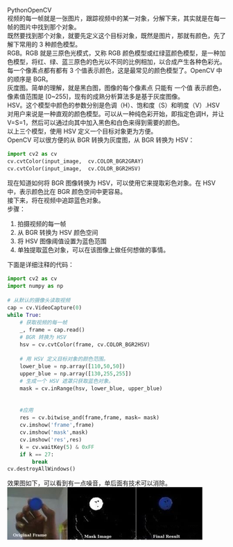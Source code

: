 PythonOpenCV<br />视频的每一帧就是一张图片，跟踪视频中的某一对象，分解下来，其实就是在每一帧的图片中找到那个对象。<br />既然要找到那个对象，就要先定义这个目标对象，既然是图片，那就有颜色，先了解下常用的 3 种颜色模型。<br />RGB。RGB 就是三原色光模式，又称 RGB 颜色模型或红绿蓝颜色模型，是一种加色模型，将红、绿、蓝三原色的色光以不同的比例相加，以合成产生各种色彩光。每一个像素点都有都有 3 个值表示颜色，这是最常见的颜色模型了。OpenCV 中的顺序是 BGR。<br />灰度图。简单的理解，就是黑白图，图像的每个像素点 只能有 一个值 表示颜色，像素值范围是 [0~255]，现有的成熟分析算法多是基于灰度图像。<br />HSV。这个模型中颜色的参数分别是色调（H）、饱和度（S）和明度（V）.HSV对用户来说是一种直观的颜色模型。可以从一种纯色彩开始，即指定色调H，并让V=S=1，然后可以通过向其中加入黑色和白色来得到需要的颜色。<br />以上三个模型，使用 HSV 定义一个目标对象更为方便。<br />OpenCV 可以很方便的从 BGR 转换为灰度图，从 BGR 转换为 HSV：
```python
import cv2 as cv
cv.cvtColor(input_image,  cv.COLOR_BGR2GRAY)
cv.cvtColor(input_image,  cv.COLOR_BGR2HSV)
```
现在知道如何将 BGR 图像转换为 HSV，可以使用它来提取彩色对象。在 HSV 中，表示颜色比在 BGR 颜色空间中更容易。<br />接下来，将在视频中追踪蓝色对象。<br />步骤：

1. 拍摄视频的每一帧
2. 从 BGR 转换为 HSV 颜色空间
3. 将 HSV 图像阈值设置为蓝色范围
4. 单独提取蓝色对象，可以在该图像上做任何想做的事情。

下面是详细注释的代码：
```python
import cv2 as cv
import numpy as np

# 从默认的摄像头读取视频
cap = cv.VideoCapture(0)
while True:
    # 获取视频的每一帧
    _, frame = cap.read()
    # BGR 转换为 HSV
    hsv = cv.cvtColor(frame, cv.COLOR_BGR2HSV)

    # 用 HSV 定义目标对象的颜色范围。
    lower_blue = np.array([110,50,50])
    upper_blue = np.array([130,255,255])
    # 生成一个 HSV 遮罩只获取蓝色对象。
    mask = cv.inRange(hsv, lower_blue, upper_blue)


    #应用
    res = cv.bitwise_and(frame,frame, mask= mask)
    cv.imshow('frame',frame)
    cv.imshow('mask',mask)
    cv.imshow('res',res)
    k = cv.waitKey(5) & 0xFF
    if k == 27:
        break
cv.destroyAllWindows()
```
效果图如下，可以看到有一点噪音，单后面有技术可以消除。<br />![2022-07-21-11-55-37.495649400.jpg](./img/1658375780178-c4917ec4-a98c-463c-b787-b3230905e829.jpeg)
